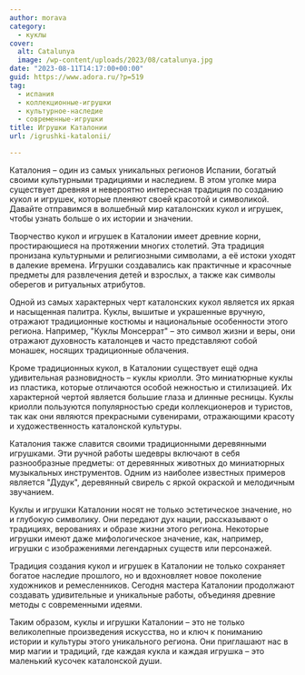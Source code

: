 ```yaml
---
author: morava
category:
  - куклы
cover:
  alt: Catalunya
  image: /wp-content/uploads/2023/08/catalunya.jpg
date: "2023-08-11T14:17:00+00:00"
guid: https://www.adora.ru/?p=519
tag:
  - испания
  - коллекционные-игрушки
  - культурное-наследие
  - современные-игрушки
title: Игрушки Каталонии
url: /igrushki-katalonii/

---
```

Каталония – один из самых уникальных регионов Испании, богатый своими культурными традициями и наследием. В этом уголке мира существует древняя и невероятно интересная традиция по созданию кукол и игрушек, которые пленяют своей красотой и символикой. Давайте отправимся в волшебный мир каталонских кукол и игрушек, чтобы узнать больше о их истории и значении.

Творчество кукол и игрушек в Каталонии имеет древние корни, простирающиеся на протяжении многих столетий. Эта традиция пронизана культурными и религиозными символами, а её истоки уходят в далекие времена. Игрушки создавались как практичные и красочные предметы для развлечения детей и взрослых, а также как символы оберегов и ритуальных атрибутов.

Одной из самых характерных черт каталонских кукол является их яркая и насыщенная палитра. Куклы, вышитые и украшенные вручную, отражают традиционные костюмы и национальные особенности этого региона. Например, "Куклы Монсеррат" – это символ жизни и веры, они отражают духовность каталонцев и часто представляют собой монашек, носящих традиционные облачения.

Кроме традиционных кукол, в Каталонии существует ещё одна удивительная разновидность – куклы криолли. Это миниатюрные куклы из пластика, которые отличаются особой нежностью и стилизацией. Их характерной чертой является большие глаза и длинные ресницы. Куклы криолли пользуются популярностью среди коллекционеров и туристов, так как они являются прекрасными сувенирами, отражающими красоту и художественность каталонской культуры.

Каталония также славится своими традиционными деревянными игрушками. Эти ручной работы шедевры включают в себя разнообразные предметы: от деревянных животных до миниатюрных музыкальных инструментов. Одним из наиболее известных примеров является "Дудук", деревянный свирель с яркой окраской и мелодичным звучанием.

Куклы и игрушки Каталонии носят не только эстетическое значение, но и глубокую символику. Они передают дух нации, рассказывают о традициях, верованиях и образе жизни этого региона. Некоторые игрушки имеют даже мифологическое значение, как, например, игрушки с изображениями легендарных существ или персонажей.

Традиция создания кукол и игрушек в Каталонии не только сохраняет богатое наследие прошлого, но и вдохновляет новое поколение художников и ремесленников. Сегодня мастера Каталонии продолжают создавать удивительные и уникальные работы, объединяя древние методы с современными идеями.

Таким образом, куклы и игрушки Каталонии – это не только великолепные произведения искусства, но и ключ к пониманию истории и культуры этого уникального региона. Они приглашают нас в мир магии и традиций, где каждая кукла и каждая игрушка – это маленький кусочек каталонской души.
